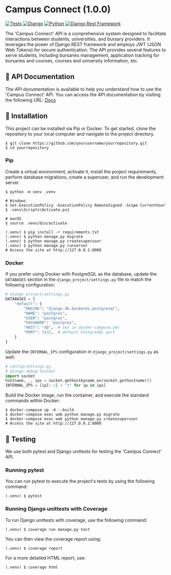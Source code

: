 # Campus Connect (1.0.0)
[![Tests](https://github.com/mavhungutrezzy/campus-connect/actions/workflows/django.yml/badge.svg)](https://github.com/mavhungutrezzy/campus-connect/actions/workflows/django.yml)
[![Django](https://img.shields.io/badge/Django-5.1.2-brightgreen)](href="https://www.djangoproject.com/)
[![Python](https://img.shields.io/badge/Python-3.10-blue)](https://www.python.org)
[![Django Rest Framework](https://img.shields.io/badge/Django%20REST%20Framework-3.14-orange)](https://www.djangoproject.com/)


The 'Campus Connect' API is a comprehensive system designed to facilitate interactions between students, universities, and bursary providers. It leverages the power of Django REST framework and employs JWT (JSON Web Tokens) for secure authentication. The API provides several features to serve students, including bursaries management, application tracking for bursaries and courses, courses and university information, etc.

## 📖 API Documentation

The API documentation is available to help you understand how to use the 'Campus Connect' API. You can access the API documentation by visiting the following URL: [Docs](https://campusconnect-yph529vr.b4a.run/api/v1/docs/)


## 📖 Installation

This project can be installed via Pip or Docker. To get started, clone the repository to your local computer and navigate to the project directory.

```shell
$ git clone https://github.com/yourusername/yourrepository.git
$ cd yourrepository
```

### Pip

Create a virtual environment, activate it, install the project requirements, perform database migrations, create a superuser, and run the development server.

```shell
$ python -m venv .venv

# Windows
$ Set-ExecutionPolicy -ExecutionPolicy RemoteSigned -Scope CurrentUser
$ .venv\Scripts\Activate.ps1

# macOS
$ source .venv/bin/activate

(.venv) $ pip install -r requirements.txt
(.venv) $ python manage.py migrate
(.venv) $ python manage.py createsuperuser
(.venv) $ python manage.py runserver
# Access the site at http://127.0.0.1:8000
```

### Docker

If you prefer using Docker with PostgreSQL as the database, update the `DATABASES` section in the `django_project/settings.py` file to match the following configuration:

```python
# django_project/settings.py
DATABASES = {
    "default": {
        "ENGINE": "django.db.backends.postgresql",
        "NAME": "postgres",
        "USER": "postgres",
        "PASSWORD": "postgres",
        "HOST": "db",  # set in docker-compose.yml
        "PORT": 5432,  # default PostgreSQL port
    }
}
```

Update the `INTERNAL_IPS` configuration in `django_project/settings.py` as well:

```python
# config/settings.py
# django-debug-toolbar
import socket
hostname, _, ips = socket.gethostbyname_ex(socket.gethostname())
INTERNAL_IPS = [ip[:-1] + "1" for ip in ips]
```

Build the Docker image, run the container, and execute the standard commands within Docker:

```shell
$ docker-compose up -d --build
$ docker-compose exec web python manage.py migrate
$ docker-compose exec web python manage.py createsuperuser
# Access the site at http://127.0.0.1:8000
```


## 🧪 Testing

We use both pytest and Django unittests for testing the 'Campus Connect' API.

### Running pytest

You can run pytest to execute the project's tests by using the following command:

```shell
(.venv) $ pytest
```

### Running Django unittests with Coverage

To run Django unittests with coverage, use the following command:

```shell
(.venv) $ coverage run manage.py test
```

You can then view the coverage report using:

```shell
(.venv) $ coverage report
```

For a more detailed HTML report, use:

```shell
(.venv) $ coverage html
```
